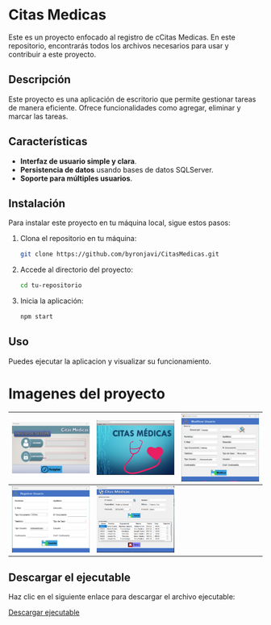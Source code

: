# Citas Medicas

Este es un proyecto enfocado al registro de cCitas Medicas. En este repositorio, encontrarás todos los archivos necesarios para usar y contribuir a este proyecto.

## Descripción

Este proyecto es una aplicación de escritorio que permite gestionar tareas de manera eficiente. Ofrece funcionalidades como agregar, eliminar y marcar las tareas.

## Características

- **Interfaz de usuario simple y clara**.
- **Persistencia de datos** usando bases de datos SQLServer.
- **Soporte para múltiples usuarios**.

## Instalación

Para instalar este proyecto en tu máquina local, sigue estos pasos:

1. Clona el repositorio en tu máquina:

    ```bash
    git clone https://github.com/byronjavi/CitasMedicas.git
    ```

2. Accede al directorio del proyecto:

    ```bash
    cd tu-repositorio
    ```

3. Inicia la aplicación:

    ```bash
    npm start
    ```

## Uso

Puedes ejecutar la aplicacion y visualizar su funcionamiento.

##

# Imagenes del proyecto


| <img src="CitasMedicas/imagenes/login.png" width="300"/> | <img src="CitasMedicas/imagenes/principal.png" width="300"/> | <img src="CitasMedicas/imagenes/modificar_user.png" width="300"/> |
| -------------------------------------------------------- | ------------------------------------------------------------ | ----------------------------------------------------------------- |
| <img src="CitasMedicas/imagenes/guardar_usuario.png" width="300"/> | <img src="CitasMedicas/imagenes/citas_medicas.png" width="300"/>|
 
## Descargar el ejecutable

Haz clic en el siguiente enlace para descargar el archivo ejecutable:

[Descargar ejecutable](https://github.com/byronjavi/CitasMedicas/raw/main/imagenes/CitasMedicas.exe)
